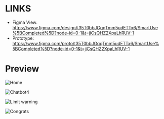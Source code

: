 # LINKS
- Figma View: https://www.figma.com/design/t35T0bbJGqqTmm5udETTx6/SmartUse%5BCompleted%5D?node-id=0-1&t=jiCsQHZ2XpaLhRUV-1
- Prototype: https://www.figma.com/proto/t35T0bbJGqqTmm5udETTx6/SmartUse%5BCompleted%5D?node-id=0-1&t=jiCsQHZ2XpaLhRUV-1

# Preview

![Home](https://github.com/keremlevent/SmartUse/assets/92311846/7690f90e-9dec-4b0e-bf16-0d8b2423ec64)

![Chatbot4](https://github.com/keremlevent/SmartUse/assets/92311846/7fdc8c30-b44a-43d4-b533-9e0dedd352ca)

![Limit warning](https://github.com/keremlevent/SmartUse/assets/92311846/41f67c60-f348-4bb5-a667-1366ffa1c0cc)

![Congrats](https://github.com/keremlevent/SmartUse/assets/92311846/cea666a7-eb1c-4b56-83ab-3535dc972dd0)
